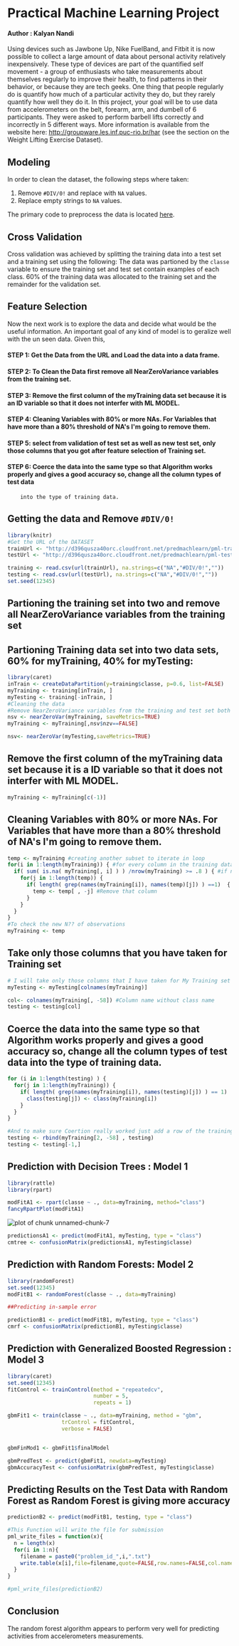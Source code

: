 # Practical Machine Learning Project
#### Author : Kalyan Nandi
Using devices such as Jawbone Up, Nike FuelBand, and Fitbit it is now possible to collect a large amount of data about personal activity relatively inexpensively. These type of devices are part of the quantified self movement - a group of enthusiasts who take measurements about themselves regularly to improve their health, to find patterns in their behavior, or because they are tech geeks. One thing that people regularly do is quantify how much of a particular activity they do, but they rarely quantify how well they do it. In this project, your goal will be to use data from accelerometers on the belt, forearm, arm, and dumbell of 6 participants. They were asked to perform barbell lifts correctly and incorrectly in 5 different ways. More information is available from the website here: http://groupware.les.inf.puc-rio.br/har (see the section on the Weight Lifting Exercise Dataset).

## Modeling

In order to clean the dataset, the following steps where taken:

1.  Remove `#DIV/0!` and replace with `NA` values.
1.  Replace empty strings to `NA` values.

The primary code to preprocess the data is located [here](https://github.com/rimo0007/Practical-Machine-Learning).


## Cross Validation

Cross validation was achieved by splitting the training data into a test set and a training set using the following:
The data was partioned by the `classe` variable to ensure the training set and test set contain examples of each class. 60% of the training data was allocated
to the training set and the remainder for the validation set.

## Feature Selection
Now the next work is to explore the data and decide what would be the useful information. An important goal of any kind of model is to geralize well with the un seen data.  Given this,

#### STEP 1: Get the Data from the URL and Load the data into a data frame.

#### STEP 2: To Clean the Data first remove all NearZeroVariance variables from the training set.

#### STEP 3: Remove the first column of the myTraining data set because it is an  ID variable so that it does not interfer with ML MODEL.

#### STEP 4: Cleaning Variables with 80% or more NAs.  For Variables that have more than a 80% threshold of NA's I'm going to remove them.

#### STEP 5: select from validation of test set as well as new test set, only those columns  that you got after feature selection of  Training set.

#### STEP 6: Coerce the data into the same type so that Algorithm works properly and gives a good accuracy so, change all the column types of test data
        into the type of training data.


## Getting the data and  Remove `#DIV/0!` 


```r
library(knitr)
#Get the URL of the DATASET
trainUrl <- "http://d396qusza40orc.cloudfront.net/predmachlearn/pml-training.csv"
testUrl <- "http://d396qusza40orc.cloudfront.net/predmachlearn/pml-testing.csv"

training <- read.csv(url(trainUrl), na.strings=c("NA","#DIV/0!",""))
testing <- read.csv(url(testUrl), na.strings=c("NA","#DIV/0!",""))
set.seed(12345)
```

## Partioning the training set into two and remove all NearZeroVariance variables from the training set

## Partioning Training data set into two data sets, 60% for myTraining, 40% for myTesting:


```r
library(caret)
inTrain <- createDataPartition(y=training$classe, p=0.6, list=FALSE)
myTraining <- training[inTrain, ]
myTesting <- training[-inTrain, ]
#Cleaning the data 
#Remove NearZeroVariance variables from the training and test set both
nsv <- nearZeroVar(myTraining, saveMetrics=TRUE)
myTraining <- myTraining[,nsv$nzv==FALSE]

nsv<- nearZeroVar(myTesting,saveMetrics=TRUE)
```

## Remove the first column of the myTraining data set because it is a  ID variable so that it does not interfer with ML MODEL.


```r
myTraining <- myTraining[c(-1)]
```

## Cleaning Variables with 80% or more NAs. For Variables that have more than a 80% threshold of NA's I'm going to remove them.


```r
temp <- myTraining #creating another subset to iterate in loop
for(i in 1:length(myTraining)) { #for every column in the training dataset
  if( sum( is.na( myTraining[, i] ) ) /nrow(myTraining) >= .8 ) { #if n?? NAs > 80% of total observations
    for(j in 1:length(temp)) {
      if( length( grep(names(myTraining[i]), names(temp)[j]) ) ==1)  { #if the columns are the same:
        temp <- temp[ , -j] #Remove that column
      }   
    } 
  }
}
#To check the new N?? of observations
myTraining <- temp
```

## Take only those columns that you have taken for  Training set


```r
# I will take only those columns that I have taken for My Training set
myTesting <- myTesting[colnames(myTraining)]

col<- colnames(myTraining[, -58]) #Column name without class name
testing <- testing[col] 
```

## Coerce the data into the same type so that Algorithm works properly and gives a good accuracy so, change all the column types of test  data into the type of training data.


```r
for (i in 1:length(testing) ) {
  for(j in 1:length(myTraining)) {
    if( length( grep(names(myTraining[i]), names(testing)[j]) ) == 1)  {
      class(testing[j]) <- class(myTraining[i])
    }      
  }      
}

#And to make sure Coertion really worked just add a row of the training set to it and then delete it
testing <- rbind(myTraining[2, -58] , testing)
testing <- testing[-1,]
```

## Prediction with Decision Trees : Model 1


```r
library(rattle)
library(rpart)

modFitA1 <- rpart(classe ~ ., data=myTraining, method="class")
fancyRpartPlot(modFitA1)
```

![plot of chunk unnamed-chunk-7](figure/unnamed-chunk-7-1.png) 

```r
predictionsA1 <- predict(modFitA1, myTesting, type = "class")
cmtree <- confusionMatrix(predictionsA1, myTesting$classe)
```

## Prediction with Random Forests:  Model 2


```r
library(randomForest)
set.seed(12345)
modFitB1 <- randomForest(classe ~ ., data=myTraining)

##Predicting in-sample error 

predictionB1 <- predict(modFitB1, myTesting, type = "class")
cmrf <- confusionMatrix(predictionB1, myTesting$classe)
```

## Prediction with Generalized Boosted Regression : Model 3


```r
library(caret)
set.seed(12345)
fitControl <- trainControl(method = "repeatedcv",
                           number = 5,
                           repeats = 1)

gbmFit1 <- train(classe ~ ., data=myTraining, method = "gbm",
                 trControl = fitControl,
                 verbose = FALSE)


gbmFinMod1 <- gbmFit1$finalModel

gbmPredTest <- predict(gbmFit1, newdata=myTesting)
gbmAccuracyTest <- confusionMatrix(gbmPredTest, myTesting$classe)
```

## Predicting Results on the Test Data with Random Forest as Random Forest is giving more accuracy


```r
predictionB2 <- predict(modFitB1, testing, type = "class")

#This Function will write the file for submission
pml_write_files = function(x){
  n = length(x)
  for(i in 1:n){
    filename = paste0("problem_id_",i,".txt")
    write.table(x[i],file=filename,quote=FALSE,row.names=FALSE,col.names=FALSE)
  }
}

#pml_write_files(predictionB2)
```

## Conclusion

The random forest algorithm appears to perform very well for predicting activities from accelerometers measurements.
